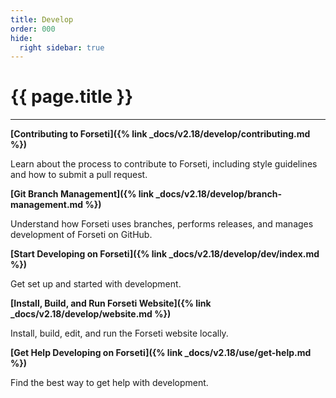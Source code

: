 ```yaml
---
title: Develop
order: 000
hide:
  right sidebar: true
---
```


# {{ page.title }}

---

**[Contributing to Forseti]({% link _docs/v2.18/develop/contributing.md %})**

Learn about the process to contribute to Forseti, including style guidelines and how to submit
a pull request.

**[Git Branch Management]({% link _docs/v2.18/develop/branch-management.md %})**

Understand how Forseti uses branches, performs releases, and manages development of Forseti on
GitHub.

**[Start Developing on Forseti]({% link _docs/v2.18/develop/dev/index.md %})**

Get set up and started with development.

**[Install, Build, and Run Forseti Website]({% link _docs/v2.18/develop/website.md %})**

Install, build, edit, and run the Forseti website locally.

**[Get Help Developing on Forseti]({% link _docs/v2.18/use/get-help.md %})**

Find the best way to get help with development.
